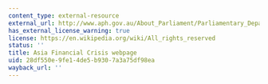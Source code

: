```yaml
---
content_type: external-resource
external_url: http://www.aph.gov.au/About_Parliament/Parliamentary_Departments/Parliamentary_Library/Publications_Archive/CIB/CIB9798/98cib23
has_external_license_warning: true
license: https://en.wikipedia.org/wiki/All_rights_reserved
status: ''
title: Asia Financial Crisis webpage
uid: 28df550e-9fe1-4de5-b930-7a3a75df98ea
wayback_url: ''
---
```

